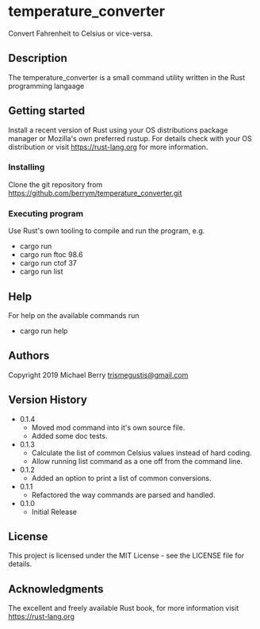 # temperature_converter

Convert Fahrenheit to Celsius or vice-versa.

## Description

The temperature_converter is a small command utility written in the Rust programming langaage

## Getting started

Install a recent version of Rust using your OS distributions package manager or Mozilla's own preferred rustup.  For details check with your OS distribution or visit https://rust-lang.org for more information.

### Installing

Clone the git repository from https://github.com/berrym/temperature_converter.git

### Executing program

Use Rust's own tooling to compile and run the program, e.g.

* cargo run
* cargo run ftoc 98.6
* cargo run ctof 37
* cargo run list

## Help

For help on the available commands run

* cargo run help

## Authors

Copyright 2019
Michael Berry <trismegustis@gmail.com>

## Version History

* 0.1.4
    * Moved mod command into it's own source file.
    * Added some doc tests.
* 0.1.3
    * Calculate the list of common Celsius values instead of hard coding.
    * Allow running list command as a one off from the command line.
* 0.1.2
    * Added an option to print a list of common conversions.
* 0.1.1
    * Refactored the way commands are parsed and handled.
* 0.1.0
    * Initial Release

## License

This project is licensed under the MIT License - see the LICENSE file  for details.

## Acknowledgments

The excellent and freely available Rust book, for more information visit https://rust-lang.org
